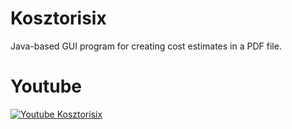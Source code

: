 # Kosztorisix
Java-based GUI program for creating cost estimates in a PDF file.
# Youtube
[![Youtube Kosztorisix](http://img.youtube.com/vi/ILzqT15i0NM/0.jpg)](http://www.youtube.com/watch?v=ILzqT15i0NM "Kosztorisix")

